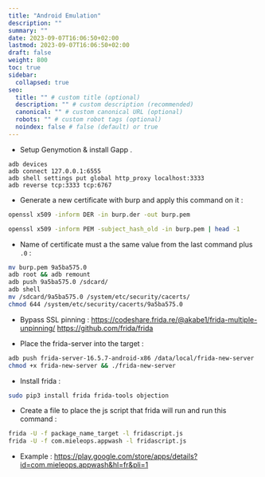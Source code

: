 ```yaml
---
title: "Android Emulation"
description: ""
summary: ""
date: 2023-09-07T16:06:50+02:00
lastmod: 2023-09-07T16:06:50+02:00
draft: false
weight: 800
toc: true
sidebar:
  collapsed: true
seo:
  title: "" # custom title (optional)
  description: "" # custom description (recommended)
  canonical: "" # custom canonical URL (optional)
  robots: "" # custom robot tags (optional)
  noindex: false # false (default) or true
---
```



- Setup Genymotion & install Gapp . 
```
adb devices
adb connect 127.0.0.1:6555
adb shell settings put global http_proxy localhost:3333
adb reverse tcp:3333 tcp:6767
```

- Generate a new certificate with burp and apply this command on it  : 
```sh
openssl x509 -inform DER -in burp.der -out burp.pem
```

```sh
openssl x509 -inform PEM -subject_hash_old -in burp.pem | head -1
```

- Name of certificate must a the same value from the last command plus `.0` :
```sh
mv burp.pem 9a5ba575.0
adb root && adb remount
adb push 9a5ba575.0 /sdcard/
adb shell
mv /sdcard/9a5ba575.0 /system/etc/security/cacerts/
chmod 644 /system/etc/security/cacerts/9a5ba575.0
```

- Bypass SSL pinning  :
https://codeshare.frida.re/@akabe1/frida-multiple-unpinning/
https://github.com/frida/frida

- Place the frida-server into the target :
```sh
adb push frida-server-16.5.7-android-x86 /data/local/frida-new-server
chmod +x frida-new-server && ./frida-new-server
```
- Install frida : 
```sh
sudo pip3 install frida frida-tools objection
```

- Create a file to place the js script that frida will run and run this command : 
```sh
frida -U -f package_name_target -l fridascript.js
frida -U -f com.mieleops.appwash -l fridascript.js 
```
- Example : https://play.google.com/store/apps/details?id=com.mieleops.appwash&hl=fr&pli=1